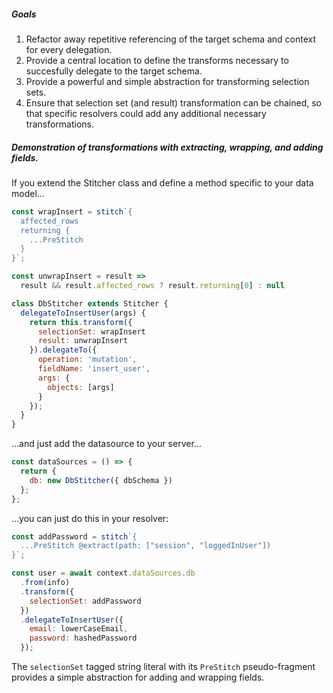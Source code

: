 ##### Goals
1. Refactor away repetitive referencing of the target schema and context for every delegation.
2. Provide a central location to define the transforms necessary to succesfully delegate to the target schema.
3. Provide a powerful and simple abstraction for transforming selection sets.
4. Ensure that selection set (and result) transformation can be chained, so that specific resolvers could add any additional necessary transformations.

##### Demonstration of transformations with extracting, wrapping, and adding fields.

If you extend the Stitcher class and define a method specific to your data model...

```javascript
const wrapInsert = stitch`{
  affected_rows
  returning {
    ...PreStitch
  }
}`;

const unwrapInsert = result =>
  result && result.affected_rows ? result.returning[0] : null

class DbStitcher extends Stitcher {
  delegateToInsertUser(args) {
    return this.transform({
      selectionSet: wrapInsert
      result: unwrapInsert
    }).delegateTo({
      operation: 'mutation',
      fieldName: 'insert_user',
      args: {
        objects: [args]
      }
    });
  }
}
```

...and just add the datasource to your server...

```javascript
const dataSources = () => {
  return {
    db: new DbStitcher({ dbSchema })
  };
};
```

...you can just do this in your resolver:

```javascript
const addPassword = stitch`{
  ...PreStitch @extract(path: ["session", "loggedInUser"])
}`;

const user = await context.dataSources.db
  .from(info)
  .transform({
    selectionSet: addPassword
  })
  .delegateToInsertUser({
    email: lowerCaseEmail,
    password: hashedPassword
  });
```

The `selectionSet` tagged string literal with its `PreStitch` pseudo-fragment provides a simple abstraction for adding and wrapping fields.
